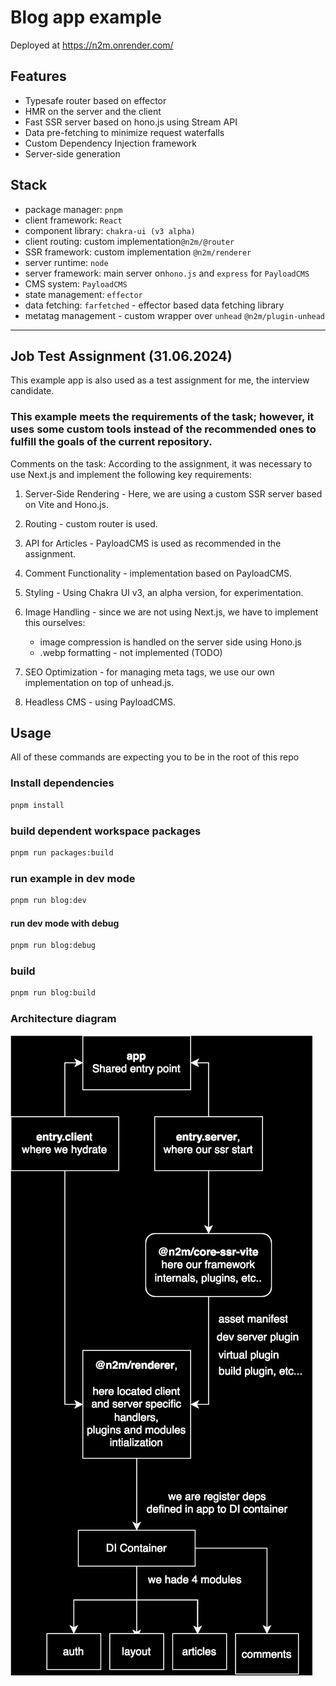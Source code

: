 # Blog app example

Deployed at https://n2m.onrender.com/

## Features
- Typesafe router based on effector
- HMR on the server and the client
- Fast SSR server based on hono.js using Stream API
- Data pre-fetching to minimize request waterfalls
- Custom Dependency Injection framework
- Server-side generation


## Stack
- package manager: `pnpm`
- client framework: `React`
- component library: `chakra-ui (v3 alpha)`
- client routing: custom implementation`@n2m/@router`
- SSR framework: custom implementation `@n2m/renderer`
- server runtime: `node`
- server framework: main server on`hono.js` and `express` for `PayloadCMS`
- CMS system: `PayloadCMS`
- state management: `effector`
- data fetching: `farfetched` - effector based data fetching library
- metatag management - custom wrapper over `unhead` `@n2m/plugin-unhead`

---
## Job Test Assignment (31.06.2024)
This example app is also used as a test assignment for me, the interview candidate.

### This example meets the requirements of the task; however, it uses some custom tools instead of the recommended ones to fulfill the goals of the current repository.

Comments on the task:
According to the assignment, it was necessary to use Next.js and implement the following key requirements:

1. Server-Side Rendering - Here, we are using a custom SSR server based on Vite and Hono.js.

2. Routing - custom router is used.

3. API for Articles - PayloadCMS is used as recommended in the assignment.

4. Comment Functionality - implementation based on PayloadCMS.

5. Styling - Using Chakra UI v3, an alpha version, for experimentation.

6. Image Handling - since we are not using Next.js, we have to implement this ourselves:
   - image compression is handled on the server side using Hono.js
   - .webp formatting - not implemented (TODO)
7. SEO Optimization - for managing meta tags, we use our own implementation on top of unhead.js.

8. Headless CMS - using PayloadCMS.



## Usage

All of these commands are expecting you to be in the root of this repo

### Install dependencies
```bash
pnpm install
```

### build dependent workspace packages
```bash
pnpm run packages:build
```

### run example in dev mode
```bash
pnpm run blog:dev
```

#### run dev mode with debug
```bash
pnpm run blog:debug
```

### build
```bash
pnpm run blog:build
```

### Architecture diagram
![drawio.svg](drawio.svg)
